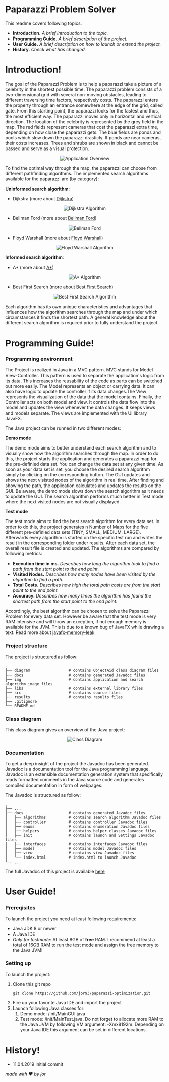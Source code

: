 # Paparazzi Problem Solver
This readme covers following topics:

  - **Introduction.** *A brief introduction to the topic.*
  - **Programming Guide.** *A brief description of the project.*
  - **User Guide.** *A brief description on how to launch or extend the project.*
  - **History.** *Check what has changed.*

# Introduction!
The goal of the Paparazzi Problem is to help a paparazzi take a picture of a celebrity in the shortest possible time. The paparazzi problem consists of a two-dimensional grid with several non-moving obstacles, leading to different traversing time factors, respectively costs. The paparazzi enters the property through an entrance somewhere at the edge of the grid, called gate. From this starting point, the paparazzi looks for the fastest and thus, the most efficient way. The paparazzi moves only in horizontal and vertical direction. The location of the celebrity is represented by the grey field in the map. The red fields represent cameras that cost the paparazzi extra time, depending on how close the paparazzi gets. The blue fields are ponds and pools which slow down the paparazzi drasticly. If ponds are near cameras, their costs increases. Trees and shrubs are shown in black and cannot be passed and serve as a visual protection.

<p align="center">
 <img src="img/application.png?raw=true" alt="Application Overview"/>
</p>

To find the optimal way through the map, the paparazzi can choose from different pathfinding algorithms. The implemented search algorithms available for the paparazzi are (by category):

**Uninformed search algorithm**:
  - Dijkstra (more about [Dijkstra])

<p align="center">
 <img src="img/dijkstra.gif?raw=true" alt="Dijkstra Algorithm"/>
</p>

  - Bellman Ford (more about [Bellman Ford])

<p align="center">
 <img src="img/bellmanFord.gif?raw=true" alt="Bellman Ford"/>
</p>

  - Floyd Warshall (more about [Floyd Warshall])

<p align="center">
 <img src="img/floydWarshall.gif?raw=true" alt="Floyd Warshall Algorithm"/>
</p>

**Informed search algorithm**:
  - A* (more about [A*]) 

<p align="center">
 <img src="img/aStar.gif?raw=true" alt="A* Algorithm"/>
</p>

  - Best First Search (more about [Best First Search])

<p align="center">
 <img src="img/bestFirstSearch.gif?raw=true" alt="Best First Search Algorithm"/>
</p>

Each algorithm has its own unique characteristics and advantages that influences how the algorithm searches through the map and under which circumstances it finds the shortest path. A general knowledge about the different search algorithm is required prior to fully understand the project.

# Programming Guide!
### Programming environment
The Project is realized in Java in a MVC pattern. MVC stands for Model-View-Controller. This pattern is used to separate the application's logic from its data. This increases the reusability of the code as parts can be switched out more easily. The Model represents an object or carrying data. It can also have logic to update the controller if its data changes.The View represents the visualization of the data that the model contains. Finally, the Controller acts on both model and view. It controls the data flow into the model and updates the view whenever the data changes. It keeps views and models separate. The views are implemented with the UI library JavaFX.

The Java project can be runned in two different modes:

**Demo mode**

The demo mode aims to better understand each search algorithm and to visually show how the algorithm searches through the map. In order to do this, the project starts the application and generates a paparazzi map for the pre-definied data set. You can change the data set at any given time. As soon as your data set is set, you choose the desired search algorithm simply by clicking on the corresponding button. The GUI updates and shows the next visisted nodes of the algorithm in real time. After finding and showing the path, the application calculates and updates the results on the GUI. Be aware, the demo mode slows down the search algorithm as it needs to update the GUI. The search algorithm performs much better in Test mode where the next visited nodes are not visually displayed.

**Test mode**

The test mode aims to find the best search algorithm for every data set. In order to do this, the project generates n Number of Maps for the five different pre-definied data sets (TINY, SMALL, MEDIUM, LARGE). Afterwards every algorithm is started on the specific test run and writes the result in the corresponding folder under results. After each data set, the overall result file is created and updated. The algorithms are compared by following metrics:
  - **Execution time in ms.** *Describes how long the algorithm took to find a path from the start point to the end point.*
  - **Visited Nodes.** *Describes how many nodes have been visited by the algorithm to find a path.*
  - **Total Costs.** *Describes how high the total path costs are from the start point to the end point.*
  - **Accuracy.** *Describes how many times the algorithm has found the shortest path from the start point to the end point.*

Accordingly, the best algorithm can be chosen to solve the Paparazzi Problem for every data set. However be aware that the test mode is very RAM intensive and will throw an exception, if not enough memory is available for the JVM. This is due to a known bug of JavaFX while drawing a text. Read more about [javafx-memory-leak]

### Project structure
The project is structured as follow:


    .
    ├── diagram                 # contains ObjectAid class diagram files
    ├── docs                    # contains generated Javadoc files
	├── img                     # contains application and search algorithm image files
	├── libs                    # contains external library files
    ├── src                     # contains source files
    ├── results                 # contains results files
    ├── .gitignore
    └── README.md


### Class diagram
This class diagram gives an overview of the Java project:
<p align="center">
 <img src="diagram/class-diagram.png?raw=true" alt="Class Diagram"/>
</p>

### Documentation
To get a deep insight of the project the Javadoc has been generated. Javadoc is a documentation tool for the Java programming language. Javadoc is an extensible documentation generation system that specifically reads formatted comments in the Java source code and generates compiled documentation in form of webpages.

The Javadoc is structured as follow:


	.
	├── ...
	├── docs                    # contains generated Javadoc files
	│   ├── algorithms          # contains search algorithm Javadoc files
	│   ├── controller          # contains controller Javadoc files
	│   ├── enums               # contains enumeration Javadoc files
	│   ├── helpers             # contains helper classes Javadoc files
	│   ├── init           	    # contains launch and Settings Javadoc files
	│   ├── interfaces          # contains interfaces Javadoc files
	│   ├── model               # contains model Javadoc files
	│   ├── view           	    # contains view Javadoc files
	│   └── index.html          # index.html to launch Javadoc
	└── ...


The full Javadoc of this project is available [here](https://robertjohner.ch/paparazzi-javadoc/index.html)

# User Guide!
### Prereqisites
To launch the project you need at least following requirements:
  - Java JDK 8 or newer
  - A Java IDE
  - *Only for testmode*: At least 8GB of **free** RAM. I recommend at least a total of 16GB RAM to run the test mode and assign the free memory to the Java JVM!

### Setting up
To launch the project:
1. Clone this git repo
    ```
    git clone https://github.com/jor93/paparazzi-optimization.git
    ```
2. Fire up your favorite Java IDE and import the project
3. Launch following Java classes for:
   1. Demo mode: /init/MainGUI.java
   2. Test mode: /init/MainTest.java. Do not forget to allocate more RAM to the Java JVM by following VM argument: -Xmx8192m. Depending on your Java IDE this argument can be set in different locations.

# History!
- 11.04.2019 initial commit

   [git]: <https://github.com>
   [here]: <https://github.com/jor93/paparazzi-optimization.git>
   [Dijkstra]: <https://www.geeksforgeeks.org/dijkstras-shortest-path-algorithm-greedy-algo-7>
   [A*]: <https://www.geeksforgeeks.org/a-search-algorithm>
   [Best First Search]: <https://www.geeksforgeeks.org/best-first-search-informed-search>
   [Bellman Ford]: <https://www.geeksforgeeks.org/bellman-ford-algorithm-dp-23>
   [Floyd Warshall]: <https://www.geeksforgeeks.org/floyd-warshall-algorithm-dp-16>
   [documentation]: <https://github.com>
   [javafx-memory-leak]: <https://bugs.openjdk.java.net/browse/JDK-8088175>
  
*made with ♥ by jor*
